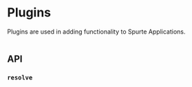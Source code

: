 # Plugins

Plugins are used in adding functionality to Spurte Applications.

```dart

```

## API

### `resolve`
```dart

```